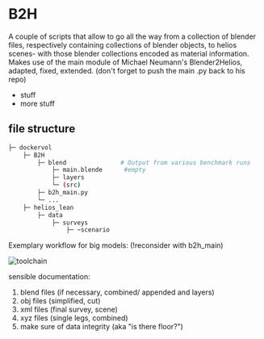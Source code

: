 # B2H

A couple of scripts that allow to go all the way from a collection of blender files, respectively containing collections of blender objects, to helios scenes- with those blender collections encoded as material information. Makes use of the main module of Michael Neumann's Blender2Helios, adapted, fixed, extended. (don't forget to push the main .py back to his repo)

* stuff
* more stuff

## file structure

```bash
├─ dockervol
    ├─ B2H
        ├─ blend               # Output from various benchmark runs
            ├─ main.blende      #empty
            ├─ layers
            └─ (src)
        ├─ b2h_main.py
        └─ ...
    ├─ helios_lean
        ├─ data
            ├─ surveys
                ├─ ~scenario
```


Exemplary workflow for big models: (!reconsider with b2h_main)

![toolchain](https://github.com/fnoi/blender_helpers/blob/master/b2h_toolchain.PNG)

sensible documentation:
1. blend files (if necessary, combined/ appended and layers)
2. obj files (simplified, cut)
3. xml files (final survey, scene)
4. xyz files (single legs, combined)
5. make sure of data integrity (aka "is there floor?")
